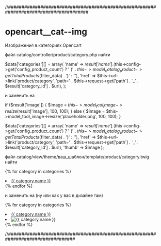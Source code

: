 //######################################################################################

# opencart__cat--img
Изображения в категориях Opencart

файл catalog/controller/product/category.php
найти 

$data['categories'][] = array(
	'name' => $result['name'] . ($this->config->get('config_product_count') ? ' (' . $this->model_catalog_product->getTotalProducts($filter_data) . ')' : ''),
	'href' => $this->url->link('product/category', 'path=' . $this->request->get['path'] . '_' . $result['category_id'] . $url),
);

и заменить на 

if ($result['image']) {
	$image = $this->model_tool_image->resize($result['image'], 100, 100);
} else {
	$image = $this->model_tool_image->resize('placeholder.png', 100, 100);
}  

$data['categories'][] = array(
	'name' => $result['name'] . ($this->config->get('config_product_count') ? ' (' . $this->model_catalog_product->getTotalProducts($filter_data) . ')' : ''),
	'href' => $this->url->link('product/category', 'path=' . $this->request->get['path'] . '_' . $result['category_id'] . $url),
    'thumb'       => $image
);

файл catalog/view/theme/ваш_шаблон/template/product/category.twig
найти

{% for category in categories %}
   <li><a href="{{ category.href }}">{{ category.name }}</a></li>
{% endfor %}

и заменить на (ну или как у вас в дизайне там)

{% for category in categories %}
   <li><a href="{{ category.href }}">{{ category.name }}</a></li>
   <li><img src="{{ category.thumb }}" alt="{{ category.name }}" /></li>
{% endfor %}

//#################################################################################
